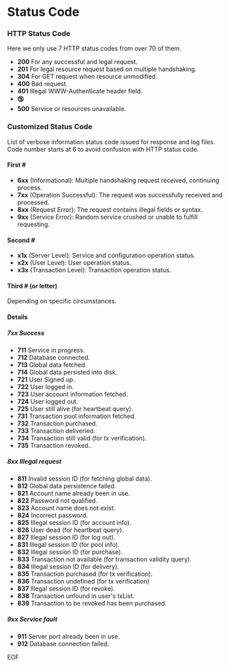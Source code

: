 # Status Code

### HTTP Status Code

Here we only use 7 HTTP status codes from over 70 of them.

- **200** For any successful and legal request.
- **201** For legal resource request based on multiple handshaking.
- **304** For GET request when resource unmodified.
- **400** Bad request.
- **401** Illegal WWW-Authenticate header field.
- 🕲
- **500** Service or resources unavailable.


### Customized Status Code

List of verbose information status code issued for response and log files.
Code number starts at 6 to avoid confusion with HTTP status code.

#### First \#

- **6xx** (Informational): Multiple handshaking request received, continuing process.
- **7xx** (Operation Successful): The request was successfully received and processed.
- **8xx** (Request Error): The request contains illegal fields or syntax.
- **9xx** (Service Error): Random service crushed or unable to fulfill requesting.

#### Second \#

- **x1x** (Server Level): Service and configuration operation status.
- **x2x** (User Level): User operation status.
- **x3x** (Transaction Level): Transaction operation status.

#### Third \# (or letter)

Depending on specific circumstances.

#### Details

##### 7xx Success

- **711** Service in progress.
- **712** Database connected.
- **713** Global data fetched.
- **714** Global data persisted into disk.
- **721** User Signed up.
- **722** User logged in.
- **723** User account information fetched.
- **724** User logged out.
- **725** User still alive (for heartbeat query).
- **731** Transaction pool information fetched.
- **732** Transaction purchased.
- **733** Transaction deliveried.
- **734** Transaction still valid (for tx verification).
- **735** Transaction revoked..

##### 8xx Illegal request

- **811** Invalid session ID (for fetching global data).
- **812** Global data persistence failed.
- **821** Account name already been in use.
- **822** Password not qualified.
- **823** Account name does not exist.
- **824** Incorrect password.
- **825** Illegal session ID (for account info).
- **826** User dead (for heartbeat query).
- **827** Illegal session ID (for log out).
- **831** Illegal session ID (for pool info).
- **832** Illegal session ID (for purchase).
- **833** Transaction not available (for transaction validity query).
- **834** Illegal session ID (for delivery).
- **835** Transaction purchased (for tx verification).
- **836** Transaction undefined (for tx verification)
- **837** Illegal session ID (for revoke).
- **838** Transaction unfound in user's txList.
- **839** Transaction to be revoked has been purchased.

##### 9xx Service fault

- **911** Server port already been in use.
- **912** Database connection failed.


EOF